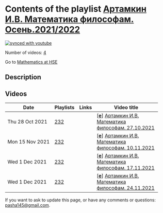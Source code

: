 # Contents of the playlist [Артамкин И.В. Математика философам. Осень.2021/2022](https://www.youtube.com/playlist?list=PLq3E5oubNNoDfXakYCTAXW0BpykbBZnlf)

[![synced with youtube](https://img.shields.io/github/last-commit/mathphysschool/mathphysschool.github.io/autoupdate1?label=synced%20with%20youtube)](https://github.com/mathphysschool/mathphysschool.github.io/commits/autoupdate1)

Number of videos: [4](#videos)

Go to [Mathematics at HSE](../README.md)

## Description



## Videos

|Date|Playlists|Links|Video title|
|---|---|---|---|
| Thu&nbsp;28&nbsp;Oct&nbsp;2021 | [232](../playlists/232 "Артамкин И.В. Математика философам. Осень.2021/2022") |  | [[**e**](https://studio.youtube.com/video/bC6g8aevKao/edit "Edit")] [Артамкин И.В. Математика философам. 27.10.2021](https://www.youtube.com/watch?v=bC6g8aevKao&list=PLq3E5oubNNoDfXakYCTAXW0BpykbBZnlf) |
| Mon&nbsp;15&nbsp;Nov&nbsp;2021 | [232](../playlists/232 "Артамкин И.В. Математика философам. Осень.2021/2022") |  | [[**e**](https://studio.youtube.com/video/iZPnLgEuAKY/edit "Edit")] [Артамкин И.В. Математика философам. 10.11.2021](https://www.youtube.com/watch?v=iZPnLgEuAKY&list=PLq3E5oubNNoDfXakYCTAXW0BpykbBZnlf) |
| Wed&nbsp;1&nbsp;Dec&nbsp;2021 | [232](../playlists/232 "Артамкин И.В. Математика философам. Осень.2021/2022") |  | [[**e**](https://studio.youtube.com/video/o16ckGGxucc/edit "Edit")] [Артамкин И.В. Математика философам. 17.11.2021](https://www.youtube.com/watch?v=o16ckGGxucc&list=PLq3E5oubNNoDfXakYCTAXW0BpykbBZnlf) |
| Wed&nbsp;1&nbsp;Dec&nbsp;2021 | [232](../playlists/232 "Артамкин И.В. Математика философам. Осень.2021/2022") |  | [[**e**](https://studio.youtube.com/video/X5escnq1GzE/edit "Edit")] [Артамкин И.В. Математика философам. 24.11.2021](https://www.youtube.com/watch?v=X5escnq1GzE&list=PLq3E5oubNNoDfXakYCTAXW0BpykbBZnlf) |


 If you want to ask to update this page, or have any comments or questions: <pasha145@gmail.com>.
